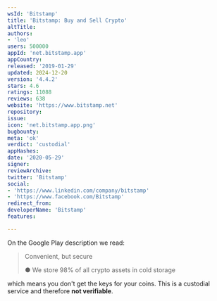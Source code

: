 ```yaml
---
wsId: 'Bitstamp'
title: 'Bitstamp: Buy and Sell Crypto'
altTitle: 
authors:
- 'leo'
users: 500000
appId: 'net.bitstamp.app'
appCountry: 
released: '2019-01-29'
updated: 2024-12-20
version: '4.4.2'
stars: 4.6
ratings: 11088
reviews: 638
website: 'https://www.bitstamp.net'
repository: 
issue: 
icon: 'net.bitstamp.app.png'
bugbounty: 
meta: 'ok'
verdict: 'custodial'
appHashes: 
date: '2020-05-29'
signer: 
reviewArchive: 
twitter: 'Bitstamp'
social:
- 'https://www.linkedin.com/company/bitstamp'
- 'https://www.facebook.com/Bitstamp'
redirect_from: 
developerName: 'Bitstamp'
features: 

---
```


On the Google Play description we read:

> Convenient, but secure
>
> ● We store 98% of all crypto assets in cold storage

which means you don't get the keys for your coins. This is a custodial service
and therefore **not verifiable**.

